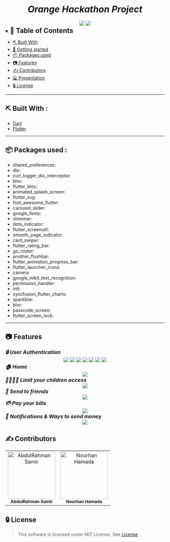 

<div align="center">
    <h1 align='center'><i>Orange Hackathon Project</i></h1>
   <img src="./screenshots/intro.png">
   <img src="./screenshots/intro2.png">



</div>


<details open="open">
<summary>
<h2 style="display:inline">📝 Table of Contents</h2>
</summary>



- [⛏️ Built With](#built-with)
- [🏁 Getting started](#getting-started)
- [📦 Packages used](#packages-used)
- [📷 Features](#features)
- [✍️ Contributors](#contributors)
- [💻 Presentation](#presentation)
- [🔒 License](#license)
</details>
<hr>
<h2 href="#built-with">⛏️ Built With : </h2>
 <ul>
    <li><a href="https://dart.dev/">Dart</a></li>
    <li><a href="https://flutter.dev/">Flutter</a></li>
 </ul>
<hr>


<h2 href="#packages-used">📦 Packages used : </h2>
 <ul>
  <li>shared_preferences:</li>
  <li>dio:</li>
  <li>curl_logger_dio_interceptor:</li>
  <li>bloc:</li>
  <li>flutter_bloc:</li>
  <li>animated_splash_screen:</li>
  <li>flutter_svg:</li>
  <li>font_awesome_flutter:</li>
  <li>carousel_slider:</li>
  <li>google_fonts:</li>
  <li>shimmer:</li>
  <li>dots_indicator:</li>
  <li>flutter_screenutil:</li>
  <li>smooth_page_indicator: </li>
  <li>card_swiper:</li>
  <li>flutter_rating_bar:</li>
  <li>go_router: </li>
  <li>another_flushbar:</li>
  <li>flutter_animation_progress_bar:</li>
  <li>flutter_launcher_icons:</li>
  <li>camera:</li>
  <li>google_mlkit_text_recognition:</li>
  <li>permission_handler: </li>
  <li>intl: </li>
  <li>syncfusion_flutter_charts:</li>
  <li>sparkline: </li>
  <li>blur: </li>
  <li>passcode_screen:</li>
  <li>flutter_screen_lock: </li>
 </ul>
<hr>


## 📷 Features


<summary>
<h3 style="display:inline">
<strong><em>🔒 User Authentication</em></strong></h3>
</summary>
<div align="center">
   <img src="./screenshots/Auth/Login.png">
   <img src="./screenshots/Auth/signup.png">
   <img src="./screenshots/Auth/OTP.png">
   <img src="./screenshots/Auth/OTP2.png">
   <img src="./screenshots/Auth/DoneOTP.png">
   <img src="./screenshots/Auth/Passcode.png">
   <img src="./screenshots/Auth/PasscodeAlert.png">
</div>

<summary>
<h3 style="display:inline">
<strong><em>🏠 Home</em></strong></h3>
</summary>
<div align="center">
   <img src="./screenshots/home/homeScreen.png">
</div>

<summary>
<h3 style="display:inline">
<strong><em>👨‍👨‍👦‍👦 Limit your children access </em></strong></h3>
</summary>
<div align="center">
   <img src="./screenshots/children.jpg">
</div>

<summary>
<h3 style="display:inline">
<strong><em>💸 Send to friends </em></strong></h3>
</summary>
<div align="center">

   <img src="./screenshots/send.jpg">
</div>

<summary>
<h3 style="display:inline">
<strong><em>💳 Pay your bills </em></strong></h3>
</summary>
<div align="center">

   <img src="./screenshots/elec_bills.jpg">
</div>

<summary>
<h3 style="display:inline">
<strong><em> 💌 Notifications & Ways to send money </em></strong></h3>
</summary>
<div align="center"> 
   <img src="./screenshots/notifications.jpg">
</div>






<h2 href="#Contributors">✍️ Contributors</h2>
<table>
  <tr>

<td align="center">
<a href="https://github.com/BudaSamir" target="_black">
<img src="https://avatars.githubusercontent.com/u/126231095?v=4" width="150px;" alt="AbdulRahman Samir"/><br /><sub><b>AbdulRahman Samir</b></sub></a><br />
</td>

 <td align="center">
<a href="https://github.com/NourhanHamada" target="_black">
<img src="https://avatars.githubusercontent.com/u/88406076?v=4" width="150px;" alt="Nourhan Hamada"/><br /><sub><b>Nourhan Hamada</b></sub></a><br />
</td>
</tr>
</table>




## 🔒 License <a name = "license"></a>

> This software is licensed under MIT License, See [License](https://github.com/CMP24-SWE-TEAM3/Backend/blob/main/LICENSE) .

